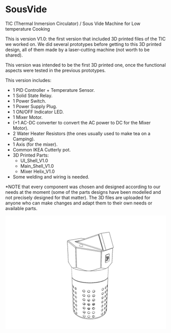 # SousVide
TIC (Thermal Inmersion Circulator) / Sous Vide Machine for Low temperature Cooking

This is version V1.0: the first version that included 3D printed files of the TIC we worked on.
We did several prototypes before getting to this 3D printed design, all of them made by a laser-cutting machine (not worth to be shared). 

This version was intended to be the first 3D printed one, once the functional aspects were tested in the previous prototypes. 

This version includes:

- 1 PID Controller + Temperature Sensor.
- 1 Solid State Relay.
- 1 Power Switch.
- 1 Power Supply Plug. 
- 1 ON/OFF Indicator LED.
- 1 Mixer Motor.
- (+1 AC-DC converter to convert the AC power to DC for the Mixer Motor).
- 2 Water Heater Resistors (the ones usually used to make tea on a Camping). 
- 1 Axis (for the mixer).
- Common IKEA Cutterly pot. 
- 3D Printed Parts:
  - UI_Shell_V1.0
  - Main_Shell_V1.0
  - Mixer Helix_V1.0
- Some welding and wiring is needed.
  
*NOTE that every component was chosen and designed according to our needs at the moment (some of the parts designs have been modelled and not precisely designed for that matter). The 3D files are uploaded for anyone who can make changes and adapt them to their own needs or available parts. 

![](Hiriki_TIC_V_1.0.JPG)
